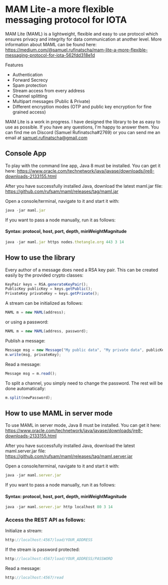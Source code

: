 # MAM Lite - a more flexible messaging protocol for IOTA

MAM Lite (MAML) is a  lightweight, flexible and easy to use protocol which ensures privacy and integrity for data communication at another level. More information about MAML can be found here: https://medium.com/@samuel.rufinatscha/mam-lite-a-more-flexible-messaging-protocol-for-iota-562fdd318e1d

Features
- Authentication
- Forward Secrecy
- Spam protection
- Stream access from every address
- Channel splitting
- Multipart messages (Public & Private)
- Different encryption modes (OTP and public key encryption for fine grained access)

MAM Lite is a work in progress. I have designed the library to be as easy to use as possible. If you have any questions, I'm happy to answer them. You can find me on Discord (Samuel Rufinatscha#2769) or you can send me an email at samuel.rufinatscha@gmail.com

## Console App

To play with the command line app, Java 8 must be installed.
You can get it here: https://www.oracle.com/technetwork/java/javase/downloads/jre8-downloads-2133155.html

After you have successfully installed Java, download the latest maml.jar file: https://github.com/rufsam/maml/releases/tag/maml.jar

Open a console/terminal, navigate to it and start it with:

```js
java -jar maml.jar
```
If you want to pass a node manually, run it as follows:
#### Syntax: protocol, host, port, depth, minWeightMagnitude
```js
java -jar maml.jar https nodes.thetangle.org 443 3 14
```


## How to use the library

Every author of a message does need a RSA key pair. This can be created easily by the provided crypto classes:

```js
KeyPair keys = RSA.generateKeyPair();
PublicKey publicKey = keys.getPublic();
PrivateKey privateKey = keys.getPrivate();
```

A stream can be initialized as follows:

```js
MAML m = new MAML(address);
```
or using a password:
```js
MAML m = new MAML(address, password);
```
Publish a message:

```js    
Message msg = new Message("My public data", "My private data", publicKey);
m.write(msg, privateKey);
```

Read a message:

```js
Message msg = m.read();
```

To split a channel, you simply need to change the password. The rest will be done automatically:

```js
m.split(newPassword);
```

## How to use MAML in server mode

To use MAML in server mode, Java 8 must be installed.
You can get it here: https://www.oracle.com/technetwork/java/javase/downloads/jre8-downloads-2133155.html

After you have successfully installed Java, download the latest maml.server.jar file: https://github.com/rufsam/maml/releases/tag/maml.server.jar

Open a console/terminal, navigate to it and start it with:

```js
java -jar maml.server.jar
```
If you want to pass a node manually, run it as follows:
#### Syntax: protocol, host, port, depth, minWeightMagnitude
```js
java -jar maml.server.jar http localhost 80 3 14
```
### Access the REST API as follows:

Initialize a stream:
```js
http://localhost:4567/load/YOUR_ADDRESS
```
If the stream is password protected:
```js
http://localhost:4567/load/YOUR_ADDRESS/PASSWORD
```
Read a message:
```js
http://localhost:4567/read
```

